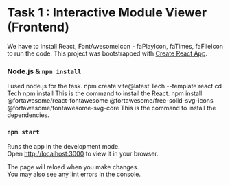 # Task 1 : Interactive Module Viewer (Frontend)

We have to install React, FontAwesomeIcon - faPlayIcon, faTimes, faFileIcon to run the code.
This project was bootstrapped with [Create React App](https://github.com/facebook/create-react-app).

### Node.js & `npm install`

I used node.js for the task.
npm create vite@latest Tech --template react
cd Tech
npm install
This is the command to install the React.
npm install @fortawesome/react-fontawesome @fortawesome/free-solid-svg-icons @fortawesome/fontawesome-svg-core
This is the command to install the dependencies.


### `npm start`

Runs the app in the development mode.\
Open [http://localhost:3000](http://localhost:3000) to view it in your browser.

The page will reload when you make changes.\
You may also see any lint errors in the console.
